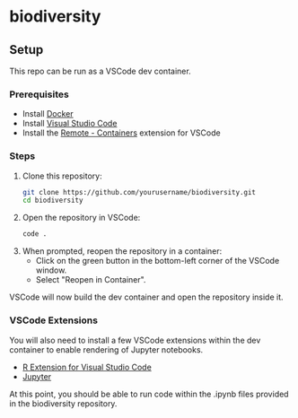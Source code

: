# biodiversity

## Setup

This repo can be run as a VSCode dev container.

### Prerequisites

- Install [Docker](https://www.docker.com/get-started)
- Install [Visual Studio Code](https://code.visualstudio.com/)
- Install the [Remote - Containers](https://marketplace.visualstudio.com/items?itemName=ms-vscode-remote.remote-containers) extension for VSCode

### Steps

1. Clone this repository:
    ```sh
    git clone https://github.com/yourusername/biodiversity.git
    cd biodiversity
    ```
2. Open the repository in VSCode:
    ```sh
    code .
    ```
3. When prompted, reopen the repository in a container:
    - Click on the green button in the bottom-left corner of the VSCode window.
    - Select "Reopen in Container".

VSCode will now build the dev container and open the repository inside it.

### VSCode Extensions

You will also need to install a few VSCode extensions within the dev container to enable rendering of Jupyter notebooks. 

- [R Extension for Visual Studio Code](https://marketplace.visualstudio.com/items?itemName=Ikuyadeu.r)
- [Jupyter](https://marketplace.visualstudio.com/items?itemName=ms-toolsai.jupyter)

At this point, you should be able to run code within the .ipynb files provided in the biodiversity repository.

